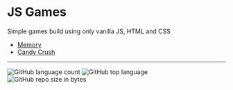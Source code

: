 # JS Games

Simple games build using only vanilla JS, HTML and CSS

- [Memory](./memory)
- [Candy Crush](./candy)

---

<img alt="GitHub language count" src="https://img.shields.io/github/languages/count/leovictorcvo/JSGames?color=yellow">

  <img alt="GitHub top language" src="https://img.shields.io/github/languages/top/leovictorcvo/JSGames?color=green">

  <img alt="GitHub repo size in bytes" src="https://img.shields.io/github/repo-size/leovictorcvo/JSGames?color=blue">
